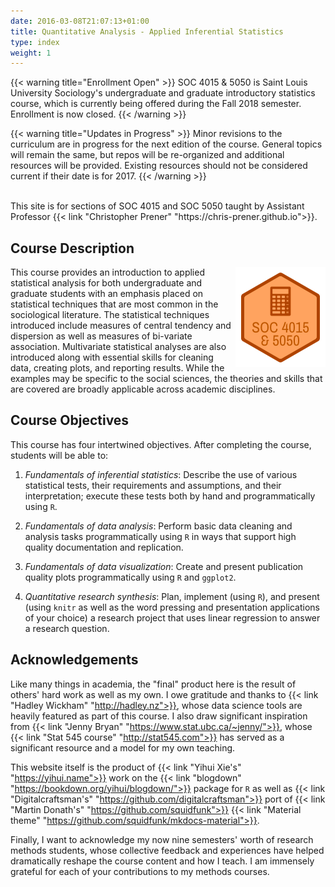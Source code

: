```yaml
---
date: 2016-03-08T21:07:13+01:00
title: Quantitative Analysis - Applied Inferential Statistics
type: index
weight: 1
---
```


{{< warning title="Enrollment Open" >}}
SOC 4015 & 5050 is Saint Louis University Sociology's undergraduate and graduate introductory statistics course, which is currently being offered during the Fall 2018 semester. Enrollment is now closed.
{{< /warning >}}

{{< warning title="Updates in Progress" >}}
Minor revisions to the curriculum are in progress for the next edition of the course. General topics will remain the same, but repos will be re-organized and additional resources will be provided. Existing resources should not be considered current if their date is for 2017.
{{< /warning >}}

</br>
This site is for sections of SOC 4015 and SOC 5050 taught by Assistant Professor {{< link "Christopher Prener" "https://chris-prener.github.io">}}. 

## Course Description
<img src="/images/logo.png" align="right" />
This course provides an introduction to applied statistical analysis for both undergraduate and graduate students with an emphasis placed on statistical techniques that are most common in the sociological literature. The statistical techniques introduced include measures of central tendency and dispersion as well as measures of bi-variate association. Multivariate statistical analyses are also introduced along with essential skills for cleaning data, creating plots, and reporting results. While the examples may be specific to the social sciences, the theories and skills that are covered are broadly applicable across academic disciplines.

## Course Objectives
This course has four intertwined objectives. After completing the course, students will be able to:

1. *Fundamentals of inferential statistics*:  Describe the use of various statistical tests, their requirements and assumptions, and their interpretation; execute these tests both by hand and programmatically using `R`.

2. *Fundamentals of data analysis*:  Perform basic data cleaning and analysis tasks programmatically using `R` in ways that support high quality documentation and replication.

3. *Fundamentals of data visualization*:  Create and present publication quality plots programmatically using `R` and `ggplot2`.

4. *Quantitative research synthesis*:  Plan, implement (using `R`), and present (using `knitr` as well as the word pressing and presentation applications of your choice) a research project that uses linear regression to answer a research question. 


## Acknowledgements

Like many things in academia, the "final" product here is the result of others' hard work as well as my own. I owe gratitude and thanks to {{< link "Hadley Wickham" "http://hadley.nz">}}, whose data science tools are heavily featured as part of this course. I also draw significant inspiration from {{< link "Jenny Bryan" "https://www.stat.ubc.ca/~jenny/">}}, whose {{< link "Stat 545 course" "http://stat545.com">}} has served as a significant resource and a model for my own teaching. 

This website itself is the product of {{< link "Yihui Xie's" "https://yihui.name">}} work on the {{< link "blogdown" "https://bookdown.org/yihui/blogdown/">}} package for `R` as well as {{< link "Digitalcraftsman's" "https://github.com/digitalcraftsman">}} port of {{< link "Martin Donath's" "https://github.com/squidfunk">}} {{< link "Material theme" "https://github.com/squidfunk/mkdocs-material">}}.

Finally, I want to acknowledge my now nine semesters' worth of research methods students, whose collective feedback and experiences have helped dramatically reshape the course content and how I teach. I am immensely grateful for each of your contributions to my methods courses.
